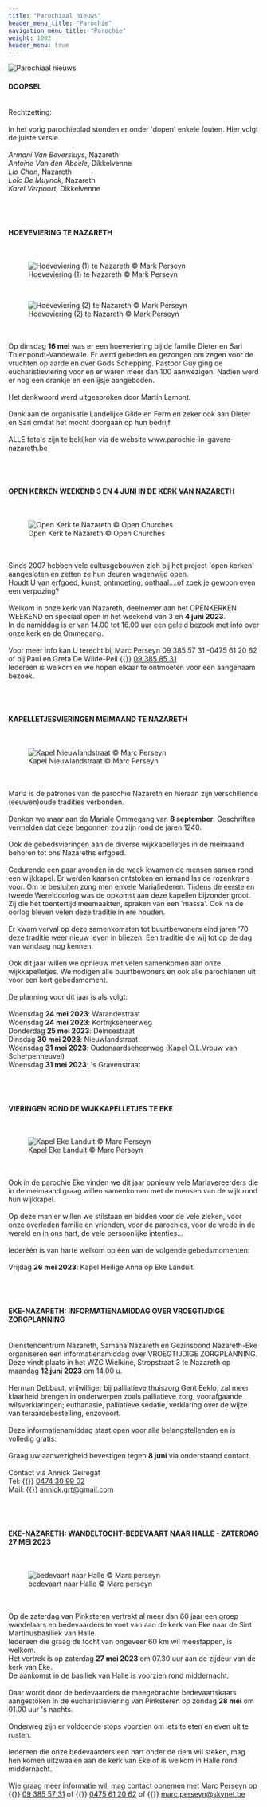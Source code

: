 ```yaml
---
title: "Parochiaal nieuws"
header_menu_title: "Parochie"
navigation_menu_title: "Parochie"
weight: 1002
header_menu: true
---
```


![Parochiaal nieuws](images/nieuws-uit-de-parochie.jpg)




#### DOOPSEL
<br>
Rechtzetting:<br>
<br>
In het vorig parochieblad stonden er onder 'dopen' enkele fouten. Hier volgt de juiste versie.<br>
<br>
<i>Armani Van Beversluys</i>, Nazareth<br>
<i>Antoine Van den Abeele</i>, Dikkelvenne<br>
<i>Lio Chan</i>, Nazareth<br>
<i>Loïc De Muynck</i>, Nazareth<br>
<i>Karel Verpoort</i>, Dikkelvenne<br>
<br>
<br>
<br>





#### HOEVEVIERING TE NAZARETH
<br>
<figure><img src="images/pb-h1.jpg" alt=" Hoeveviering (1) te Nazareth © Mark Perseyn" style="max-height: 500px; max-width: 500px;" /><figcaption> Hoeveviering (1) te Nazareth © Mark Perseyn</figcaption></figure><br>
<figure><img src="images/pb-h2.jpg" alt=" Hoeveviering (2) te Nazareth © Mark Perseyn" style="max-height: 500px; max-width: 500px;" /><figcaption> Hoeveviering (2) te Nazareth © Mark Perseyn</figcaption></figure><br>
<br>
Op dinsdag <b>16 mei</b> was er een hoeveviering bij de familie Dieter en Sari Thienpondt-Vandewalle. Er werd gebeden en gezongen om zegen voor de vruchten op aarde en over Gods Schepping. Pastoor Guy ging de eucharistieviering voor en er waren meer dan 100 aanwezigen. Nadien werd er nog een drankje en een ijsje aangeboden.<br>
<br>
Het dankwoord werd uitgesproken door Martin Lamont.<br>
<br>
Dank aan de organisatie Landelijke Gilde en Ferm en zeker ook aan Dieter en Sari omdat het mocht doorgaan op hun bedrijf.<br>
<br>
ALLE foto's zijn te bekijken via de website www.parochie-in-gavere-nazareth.be<br>
<br>
<br>
<br>





#### OPEN KERKEN WEEKEND 3 EN 4 JUNI IN DE KERK VAN NAZARETH
<br>
<figure><img src="images/pb-ok.jpg" alt=" Open Kerk te Nazareth © Open Churches" style="max-height: 500px; max-width: 500px;" /><figcaption> Open Kerk te Nazareth © Open Churches</figcaption></figure><br>
<br>
Sinds 2007 hebben vele cultusgebouwen zich bij het project 'open kerken' aangesloten en zetten ze hun deuren wagenwijd open.<br>
Houdt U van erfgoed, kunst, ontmoeting, onthaal....of zoek je gewoon even een verpozing?<br>
<br>
Welkom in onze kerk van Nazareth, deelnemer aan het OPENKERKEN WEEKEND en speciaal open in het weekend van 3 en <b>4 juni 2023</b>.<br>
In de namiddag is er van 14.00 tot 16.00 uur een geleid bezoek met info over onze kerk en de Ommegang.<br>
<br>
Voor meer info kan U terecht bij Marc Perseyn 09 385 57 31 -0475 61 20 62 of bij Paul en Greta De Wilde-Peil {{<icon class="fa fa-phone">}}&nbsp;<a href="tel:093858531">09 385 85 31</a><br>
Iederéén is welkom en we hopen elkaar te ontmoeten voor een aangenaam bezoek.<br>
<br>
<br>
<br>





#### KAPELLETJESVIERINGEN MEIMAAND TE NAZARETH
<br>
<figure><img src="images/pb-knl.jpg" alt=" Kapel Nieuwlandstraat © Marc Perseyn" style="max-height: 500px; max-width: 500px;" /><figcaption> Kapel Nieuwlandstraat © Marc Perseyn</figcaption></figure><br>
<br>
Maria is de patrones van de parochie Nazareth en hieraan zijn verschillende (eeuwen)oude tradities verbonden.<br>
<br>
Denken we maar aan de Mariale Ommegang van <b>8 september</b>. Geschriften vermelden dat deze begonnen zou zijn rond de jaren 1240.<br>
<br>
Ook de gebedsvieringen aan de diverse wijkkapelletjes in de meimaand behoren tot ons Nazareths erfgoed.<br>
<br>
Gedurende een paar avonden in de week kwamen de mensen samen rond een wijkkapel. Er werden kaarsen ontstoken en iemand las de rozenkrans voor. Om te besluiten zong men enkele Marialiederen. Tijdens de eerste en tweede Wereldoorlog was de opkomst aan deze kapellen bijzonder groot. Zij die het toentertijd meemaakten, spraken van een 'massa'. Ook na de oorlog bleven velen deze traditie in ere houden.<br>
<br>
Er kwam verval op deze samenkomsten tot buurtbewoners eind jaren '70 deze traditie weer nieuw leven in bliezen. Een traditie die wij tot op de dag van vandaag nog kennen.<br>
<br>
Ook dit jaar willen we opnieuw met velen samenkomen aan onze wijkkapelletjes. We nodigen alle buurtbewoners en ook alle parochianen uit voor een kort gebedsmoment.<br>
<br>
De planning voor dit jaar is als volgt:<br>
<br>
Woensdag <b>24 mei 2023</b>: Warandestraat<br>
Woensdag <b>24 mei 2023</b>: Kortrijkseheerweg<br>
Donderdag <b>25 mei 2023</b>: Deinsestraat<br>
Dinsdag <b>30 mei 2023</b>: Nieuwlandstraat<br>
Woensdag <b>31 mei 2023</b>: Oudenaardseheerweg (Kapel O.L.Vrouw van Scherpenheuvel)<br>
Woensdag <b>31 mei 2023</b>: 's Gravenstraat<br>
<br>
<br>
<br>





#### VIERINGEN ROND DE WIJKKAPELLETJES TE EKE
<br>
<figure><img src="images/pb-land.jpg" alt=" Kapel Eke Landuit © Marc Perseyn" style="max-height: 500px; max-width: 500px;" /><figcaption> Kapel Eke Landuit © Marc Perseyn</figcaption></figure><br>
<br>
Ook in de parochie Eke vinden we dit jaar opnieuw vele Mariavereerders die in de meimaand graag willen samenkomen met de mensen van de wijk rond hun wijkkapel.<br>
<br>
Op deze manier willen we stilstaan en bidden voor de vele zieken, voor onze overleden familie en vrienden, voor de parochies, voor de vrede in de wereld en in ons hart, de vele persoonlijke intenties...<br>
<br>
Iederéén is van harte welkom op één van de volgende gebedsmomenten:<br>
<br>
Vrijdag <b>26 mei 2023</b>: Kapel Heilige Anna op Eke Landuit.<br>
<br>
<br>
<br>





#### EKE-NAZARETH: INFORMATIENAMIDDAG OVER VROEGTIJDIGE ZORGPLANNING
<br>
Dienstencentrum Nazareth, Samana Nazareth en Gezinsbond Nazareth-Eke organiseren een informatienamiddag over VROEGTIJDIGE ZORGPLANNING. Deze vindt plaats in het WZC Wielkine, Stropstraat 3 te Nazareth op maandag <b>12 juni 2023</b> om 14.00 u.<br>
<br>
Herman Debbaut, vrijwilliger bij palliatieve thuiszorg Gent Eeklo, zal meer klaarheid brengen in onderwerpen zoals palliatieve zorg, voorafgaande wilsverklaringen; euthanasie, palliatieve sedatie, verklaring over de wijze van teraardebestelling, enzovoort.<br>
<br>
Deze informatienamiddag staat open voor alle belangstellenden en is volledig gratis.<br>
<br>
Graag uw aanwezigheid bevestigen tegen <b>8 juni</b> via onderstaand contact.<br>
<br>
Contact via Annick Geiregat<br>
Tel: {{<icon class="fa fa-phone">}}&nbsp;<a href="tel:0474309902">0474 30 99 02</a><br>
Mail: {{<icon class="fa fa-envelope">}}&nbsp;<a href="annick.grt@gmail.com">annick.grt@gmail.com</a><br>
<br>
<br>
<br>





#### EKE-NAZARETH: WANDELTOCHT-BEDEVAART NAAR HALLE - ZATERDAG 27 MEI 2023
<br>
<figure><img src="images/pb-halle.jpg" alt=" bedevaart naar Halle © Marc perseyn" style="max-height: 500px; max-width: 500px;" /><figcaption> bedevaart naar Halle © Marc perseyn</figcaption></figure><br>
<br>
Op de zaterdag van Pinksteren vertrekt al meer dan 60 jaar een groep wandelaars en bedevaarders te voet van aan de kerk van Eke naar de Sint Martinusbasiliek van Halle.<br>
Iedereen die graag de tocht van ongeveer 60 km wil meestappen, is welkom.<br>
Het vertrek is op zaterdag <b>27 mei 2023</b> om 07.30 uur aan de zijdeur van de kerk van Eke.<br>
De aankomst in de basiliek van Halle is voorzien rond middernacht.<br>
<br>
Daar wordt door de bedevaarders de meegebrachte bedevaartskaars aangestoken in de eucharistieviering van Pinksteren op zondag <b>28 mei</b> om 01.00 uur 's nachts.<br>
<br>
Onderweg zijn er voldoende stops voorzien om iets te eten en even uit te rusten.<br>
<br>
Iedereen die onze bedevaarders een hart onder de riem wil steken, mag hen komen uitzwaaien aan de kerk van Eke of is welkom in Halle rond middernacht.<br>
<br>
Wie graag meer informatie wil, mag contact opnemen met Marc Perseyn op {{<icon class="fa fa-phone">}}&nbsp;<a href="tel:093855731">09 385 57 31</a> of {{<icon class="fa fa-phone">}}&nbsp;<a href="tel:0475612062">0475 61 20 62</a> of {{<icon class="fa fa-envelope">}}&nbsp;<a href="marc.perseyn@skynet.be">marc.perseyn@skynet.be</a><br>
<br>
<br>
<br>


